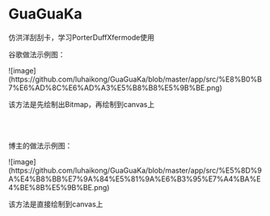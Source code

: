 # GuaGuaKa
仿洪洋刮刮卡，学习PorterDuffXfermode使用

<p>谷歌做法示例图：</p>
![image](https://github.com/luhaikong/GuaGuaKa/blob/master/app/src/%E8%B0%B7%E6%AD%8C%E6%AD%A3%E5%B8%B8%E5%9B%BE.png)
<p>该方法是先绘制出Bitmap，再绘制到canvas上</p>
<br>
<br>
<p>博主的做法示例图：</p>
![image](https://github.com/luhaikong/GuaGuaKa/blob/master/app/src/%E5%8D%9A%E4%B8%BB%E7%9A%84%E5%81%9A%E6%B3%95%E7%A4%BA%E4%BE%8B%E5%9B%BE.png)
<p>该方法是直接绘制到canvas上</p>
